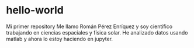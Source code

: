 # hello-world
Mi primer repository
Me llamo Román Pérez Enríquez y soy científico trabajando en ciencias espaciales y física solar.
He analizado datos usando matlab y ahora lo estoy haciendo en jupyter.

